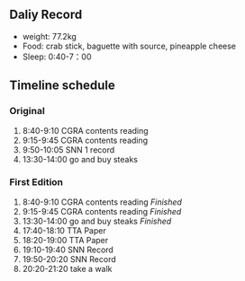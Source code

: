 ## Daliy Record
* weight: 77.2kg
* Food: crab stick, baguette with source, pineapple cheese
* Sleep: 0:40-7：00

## Timeline schedule
### Original
1. 8:40-9:10 CGRA contents reading
2. 9:15-9:45 CGRA contents reading
3. 9:50-10:05 SNN 1 record
4. 13:30-14:00 go and buy steaks

### First Edition
1. 8:40-9:10 CGRA contents reading *Finished*
2. 9:15-9:45 CGRA contents reading *Finished*
3. 13:30-14:00 go and buy steaks *Finished*
4. 17:40-18:10 TTA Paper
5. 18:20-19:00 TTA Paper
6. 19:10-19:40 SNN Record
7. 19:50-20:20 SNN Record
8. 20:20-21:20 take a walk


